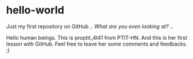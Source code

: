 # hello-world
Just my first repository on GitHub ._. What are you even looking at? ._.

Hello human beings.
This is proptit_4t41 from PTIT-HN. And this is her first lesson with GitHub. Feel free to leave her some comments and feedbacks. ;)
